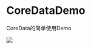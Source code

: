 CoreDataDemo
===================

CoreData的简单使用Demo

![](https://dl.dropboxusercontent.com/u/76275795/IOS/CoreDataDemo.png)